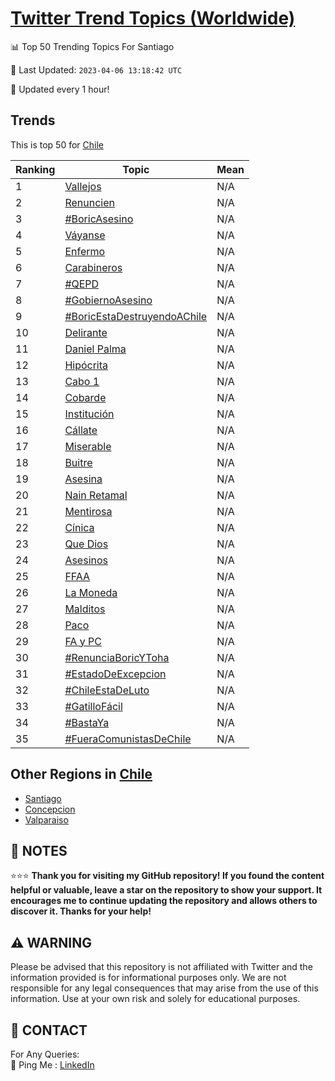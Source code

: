 [Twitter Trend Topics (Worldwide)](https://github.com/ErcinDedeoglu/Twitter-Trend-Topics)
==========


📊 Top 50 Trending Topics For Santiago

📆 Last Updated: `2023-04-06 13:18:42 UTC`

🔧 Updated every 1 hour!


## Trends

This is top 50 for [Chile](</Chile>)

| Ranking | Topic | Mean |
| ------- | ------------ | ------------ |
| 1 | [Vallejos](http://twitter.com/search?q=Vallejos) | N/A |
| 2 | [Renuncien](http://twitter.com/search?q=Renuncien) | N/A |
| 3 | [#BoricAsesino](http://twitter.com/search?q=%23BoricAsesino) | N/A |
| 4 | [Váyanse](http://twitter.com/search?q=V%c3%a1yanse) | N/A |
| 5 | [Enfermo](http://twitter.com/search?q=Enfermo) | N/A |
| 6 | [Carabineros](http://twitter.com/search?q=Carabineros) | N/A |
| 7 | [#QEPD](http://twitter.com/search?q=%23QEPD) | N/A |
| 8 | [#GobiernoAsesino](http://twitter.com/search?q=%23GobiernoAsesino) | N/A |
| 9 | [#BoricEstaDestruyendoAChile](http://twitter.com/search?q=%23BoricEstaDestruyendoAChile) | N/A |
| 10 | [Delirante](http://twitter.com/search?q=Delirante) | N/A |
| 11 | [Daniel Palma](http://twitter.com/search?q=Daniel+Palma) | N/A |
| 12 | [Hipócrita](http://twitter.com/search?q=Hip%c3%b3crita) | N/A |
| 13 | [Cabo 1](http://twitter.com/search?q=Cabo+1) | N/A |
| 14 | [Cobarde](http://twitter.com/search?q=Cobarde) | N/A |
| 15 | [Institución](http://twitter.com/search?q=Instituci%c3%b3n) | N/A |
| 16 | [Cállate](http://twitter.com/search?q=C%c3%a1llate) | N/A |
| 17 | [Miserable](http://twitter.com/search?q=Miserable) | N/A |
| 18 | [Buitre](http://twitter.com/search?q=Buitre) | N/A |
| 19 | [Asesina](http://twitter.com/search?q=Asesina) | N/A |
| 20 | [Nain Retamal](http://twitter.com/search?q=Nain+Retamal) | N/A |
| 21 | [Mentirosa](http://twitter.com/search?q=Mentirosa) | N/A |
| 22 | [Cínica](http://twitter.com/search?q=C%c3%adnica) | N/A |
| 23 | [Que Dios](http://twitter.com/search?q=Que+Dios) | N/A |
| 24 | [Asesinos](http://twitter.com/search?q=Asesinos) | N/A |
| 25 | [FFAA](http://twitter.com/search?q=FFAA) | N/A |
| 26 | [La Moneda](http://twitter.com/search?q=La+Moneda) | N/A |
| 27 | [Malditos](http://twitter.com/search?q=Malditos) | N/A |
| 28 | [Paco](http://twitter.com/search?q=Paco) | N/A |
| 29 | [FA y PC](http://twitter.com/search?q=FA+y+PC) | N/A |
| 30 | [#RenunciaBoricYToha](http://twitter.com/search?q=%23RenunciaBoricYToha) | N/A |
| 31 | [#EstadoDeExcepcion](http://twitter.com/search?q=%23EstadoDeExcepcion) | N/A |
| 32 | [#ChileEstaDeLuto](http://twitter.com/search?q=%23ChileEstaDeLuto) | N/A |
| 33 | [#GatilloFácil](http://twitter.com/search?q=%23GatilloF%c3%a1cil) | N/A |
| 34 | [#BastaYa](http://twitter.com/search?q=%23BastaYa) | N/A |
| 35 | [#FueraComunistasDeChile](http://twitter.com/search?q=%23FueraComunistasDeChile) | N/A |



## Other Regions in [Chile](</Chile>)

* [Santiago](</Chile/Santiago.md>)
* [Concepcion](</Chile/Concepcion.md>)
* [Valparaiso](</Chile/Valparaiso.md>)



## 📝 NOTES

⭐⭐⭐ **Thank you for visiting my GitHub repository! If you found the content helpful or valuable, leave a star on the repository to show your support. It encourages me to continue updating the repository and allows others to discover it. Thanks for your help!**


## ⚠️ WARNING

Please be advised that this repository is not affiliated with Twitter and the information provided is for informational purposes only. We are not responsible for any legal consequences that may arise from the use of this information. Use at your own risk and solely for educational purposes.


## 📨 CONTACT

 For Any Queries:  
            🏓 Ping Me : [LinkedIn](https://www.linkedin.com/in/ercindedeoglu/)

